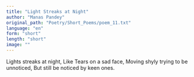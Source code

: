 ```yaml
---
title: "Light Streaks at Night"
author: "Manas Pandey"
original_path: "Poetry/Short_Poems/poem_11.txt"
language: "en"
form: "short"
length: "short"
image: ""
---
```

Lights streaks at night,
Like Tears on a sad face,
Moving shyly trying to be unnoticed,
But still be noticed by keen ones.